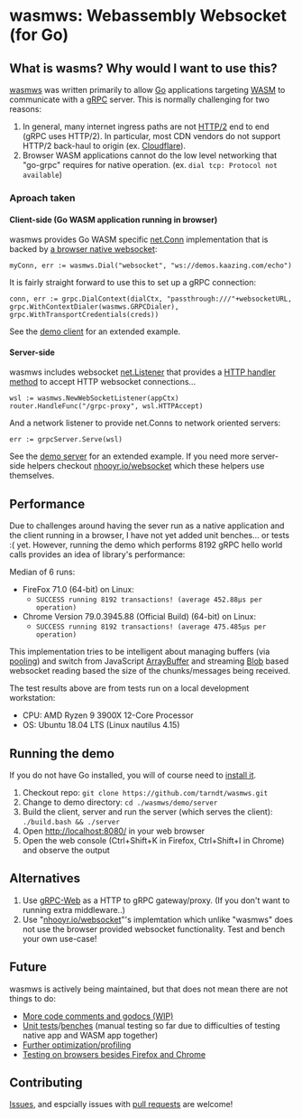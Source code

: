 # wasmws: Webassembly Websocket (for Go)

## What is wasms? Why would I want to use this?

[wasmws](https://github.com/tarndt/wasmws) was written primarily to allow [Go](https://golang.org/) applications targeting [WASM](https://en.wikipedia.org/wiki/WebAssembly) to communicate with a [gRPC](https://grpc.io/) server. This is normally challenging for two reasons: 

1. In general, many internet ingress paths are not [HTTP/2](https://en.wikipedia.org/wiki/HTTP/2) end to end (gRPC uses HTTP/2). In particular, most CDN vendors do not support HTTP/2 back-haul to origin (ex. [Cloudflare](https://support.cloudflare.com/hc/en-us/articles/214534978-Are-the-HTTP-2-or-SPDY-protocols-supported-between-Cloudflare-and-the-origin-server-)).
2. Browser WASM applications cannot do the low level networking that "go-grpc" requires for native operation. (ex. ``dial tcp: Protocol not available``)

### Aproach taken

#### Client-side (Go WASM application running in browser)
wasmws provides Go WASM specific [net.Conn](https://golang.org/pkg/net/#Conn) implementation that is backed by [a browser native websocket](https://developer.mozilla.org/en-US/docs/Web/API/WebSockets_API):
```
myConn, err := wasmws.Dial("websocket", "ws://demos.kaazing.com/echo")
```
It is fairly straight forward to use this to set up a gRPC connection:
```
conn, err := grpc.DialContext(dialCtx, "passthrough:///"+websocketURL, grpc.WithContextDialer(wasmws.GRPCDialer), grpc.WithTransportCredentials(creds))
```
See the [demo client](https://github.com/tarndt/wasmws/blob/master/demo/client/main.go) for an extended example.

#### Server-side
wasmws includes websocket [net.Listener](https://golang.org/pkg/net/#Listener) that provides a [HTTP handler method](https://golang.org/pkg/net/http/#HandlerFunc) to accept HTTP websocket connections...
```
wsl := wasmws.NewWebSocketListener(appCtx)
router.HandleFunc("/grpc-proxy", wsl.HTTPAccept)
```
And a network listener to provide net.Conns to network oriented servers:
```
err := grpcServer.Serve(wsl)
```	
See the [demo server](https://github.com/tarndt/wasmws/blob/master/demo/server/main.go) for an extended example. If you need more server-side helpers checkout [nhooyr.io/websocket](https://github.com/nhooyr/websocket) which these helpers use themselves.

## Performance

Due to challenges around having the sever run as a native application and the client running in a browser, I have not yet added unit benches... or tests :( yet. However, running the demo which performs 8192 gRPC hello world calls provides an idea of library's performance:

Median of 6 runs:

 * 	FireFox 71.0 (64-bit) on Linux:
     * ``SUCCESS running 8192 transactions! (average 452.88µs per operation)``
 * 	Chrome Version 79.0.3945.88 (Official Build) (64-bit) on Linux:
     * ``SUCCESS running 8192 transactions! (average 475.485µs per operation)``

This implementation tries to be intelligent about managing buffers (via [pooling](https://golang.org/pkg/sync/#Pool)) and switch from JavaScript [ArrayBuffer](https://developer.mozilla.org/en-US/docs/Web/JavaScript/Reference/Global_Objects/ArrayBuffer) and streaming [Blob](https://developer.mozilla.org/en-US/docs/Web/API/Blob) based websocket reading based the size of the chunks/messages being received.

The test results above are from tests run on a local development workstation:

 * CPU: AMD Ryzen 9 3900X 12-Core Processor
 * OS: Ubuntu 18.04 LTS (Linux nautilus 4.15)

## Running the demo

If you do not have Go installed, you will of course need to [install it](https://golang.org/doc/install).

1. Checkout repo: ``git clone https://github.com/tarndt/wasmws.git``
2. Change to demo directory: ``cd ./wasmws/demo/server``
3. Build the client, server and run the server (which serves the client): ``./build.bash && ./server``
4. Open [http://localhost:8080/](http://localhost:8080/) in your web browser
5. Open the web console (Ctrl+Shift+K in Firefox, Ctrl+Shift+I in Chrome) and observe the output
		
## Alternatives

1. Use [gRPC-Web](https://github.com/grpc/grpc-web) as a HTTP to gRPC gateway/proxy. (If you don't want to running extra middleware..)
2. Use "[nhooyr.io/websocket](https://github.com/nhooyr/websocket)"'s implemtation which unlike "wasmws" does not use the browser provided websocket functionality. Test and bench your own use-case!
		
## Future

wasmws is actively being maintained, but that does not mean there are not things to do:

* [More code comments and godocs (WIP)](https://github.com/tarndt/wasmws/issues/1)
* [Unit tests](https://github.com/tarndt/wasmws/issues/2)/[benches](https://github.com/tarndt/wasmws/issues/3) (manual testing so far due to difficulties of testing native app and WASM app together)
* [Further optimization/profiling](https://github.com/tarndt/wasmws/issues/4)
* [Testing on browsers besides Firefox and Chrome](https://github.com/tarndt/wasmws/issues/5)
		
## Contributing

[Issues](https://github.com/tarndt/wasmws/issues), and espcially issues with [pull requests](https://github.com/tarndt/wasmws/pulls) are welcome!
